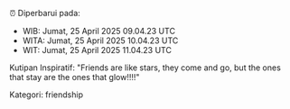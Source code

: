 ⏰ Diperbarui pada:
- WIB: Jumat, 25 April 2025 09.04.23 UTC
- WITA: Jumat, 25 April 2025 10.04.23 UTC
- WIT: Jumat, 25 April 2025 11.04.23 UTC

Kutipan Inspiratif:
"Friends are like stars, they come and go, but the ones that stay are the ones that glow!!!!"


Kategori: friendship

